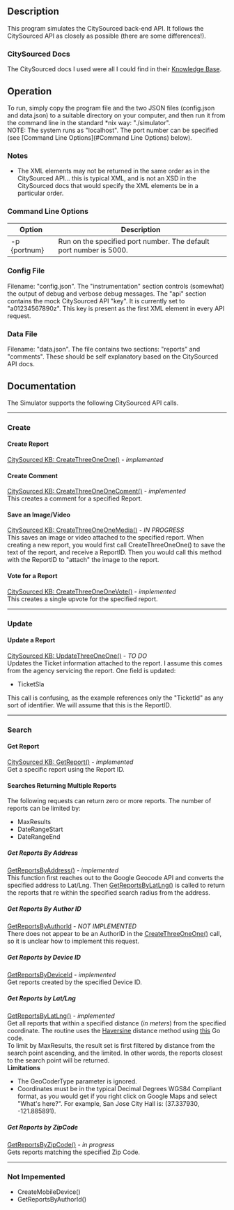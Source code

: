 ## Description
This program simulates the CitySourced back-end API.  It follows the CitySourced API as closely as possible (there are some differences!).  

### CitySourced Docs
The CitySourced docs I used were all I could find in their [Knowledge Base](https://citysourced.zendesk.com/home).  

## Operation
To run, simply copy the program file and the two JSON files (config.json and data.json) to a suitable directory on your computer, and then run it from the command line in the standard *nix way: "./simulator".  
NOTE: The system runs as "localhost".  The port number can be specified (see [Command Line Options](#Command Line Options) below).

### Notes

* The XML elements may not be returned in the same order as in the CitySourced API... this is typical XML, and is not an XSD in the CitySourced docs that would specify the XML elements be in a particular order.

### <a name="Command Line Options"></a>Command Line Options
|Option|Description|
|------|-----------|
|-p {portnum}|Run on the specified port number.  The default port number is 5000.|

### Config File
Filename: "config.json".
The "instrumentation" section controls (somewhat) the output of debug and verbose debug messages.
The "api" section contains the mock CitySourced API "key".  It is currently set to "a01234567890z".  This key is present as the first XML element in every API request.

### Data File
Filename: "data.json".
The file contains two sections: "reports" and "comments".  These should be self explanatory based on the CitySourced API docs.

## Documentation
The Simulator supports the following CitySourced API calls.

----
### Create
#### <a name="CreateThreeOneOne"></a>Create Report
[CitySourced KB: CreateThreeOneOne()](https://citysourced.zendesk.com/entries/30607923-API-Method-CreateThreeOneOne-) - *implemented*  


#### Create Comment
[CitySourced KB: CreateThreeOneOneComent()](https://citysourced.zendesk.com/entries/30542667-API-Method-CreateThreeOneOneComment-)   - *implemented*  
This creates a comment for a specified Report.

#### Save an Image/Video
[CitySourced KB: CreateThreeOneOneMedia()](https://citysourced.zendesk.com/entries/31058586-API-Method-CreateThreeOneOneMedia-)   - *IN PROGRESS*  
This saves an image or video attached to the specified report.  When creating a new report, you would first call CreateThreeOneOne() to save the text of the report, and receive a ReportID.  Then you would call this method with the ReportID to "attach" the image to the report.

#### Vote for a Report
[CitySourced KB: CreateThreeOneOneVote()](https://citysourced.zendesk.com/entries/30608063-API-Method-CreateThreeOneOneVote-)  - *implemented*  
This creates a single upvote for the specified report.


----
### Update
#### Update a Report
[CitySourced KB: UpdateThreeOneOne()](https://citysourced.zendesk.com/entries/30569128-API-Method-UpdateThreeOneOne-) - *TO DO*    
Updates the Ticket information attached to the report.  I assume this comes from the agency servicing the report.  One field is updated:

* TicketSla

This call is confusing, as the example references only the "TicketId" as any sort of identifier.  We will assume that this is the ReportID.  

----
### Search
#### Get Report
[CitySourced KB: GetReport()](https://citysourced.zendesk.com/entries/30608133-API-Method-GetReport-) - *implemented*  
Get a specific report using the Report ID.

#### Searches Returning Multiple Reports
The following requests can return zero or more reports.  The number of reports can be limited by:

* MaxResults
* DateRangeStart
* DateRangeEnd

##### Get Reports By Address
[GetReportsByAddress()](https://citysourced.zendesk.com/entries/30568898-API-Method-GetReportsByAddress-) - *implemented*  
This function first reaches out to the Google Geocode API and converts the specified address to Lat/Lng.  Then [GetReportsByLatLng()](#GetReportsByLatLng) is called to return the reports that re within the specified search radius from the address.

##### Get Reports By Author ID
[GetReportsByAuthorId](https://citysourced.zendesk.com/entries/30542927-API-Method-GetReportsByAuthorId-) - *NOT IMPLEMENTED*  
There does not appear to be an AuthorID in the [CreateThreeOneOne()](#CreateThreeOneOne) call, so it is unclear how to implement this request.

##### Get Reports by Device ID
[GetReportsByDeviceId](https://citysourced.zendesk.com/entries/30542987-API-Method-GetReportsByDeviceId-) - *implemented*  
Get reports created by the specified Device ID.

##### <a name="GetReportsByLatLng"></a>Get Reports by Lat/Lng
[GetReportsByLatLng()](https://citysourced.zendesk.com/entries/30608083-API-Method-GetAddressByLatLng-) - *implemented*  
Get all reports that within a specified distance (*in meters*) from the specified coordinate.  The routine uses the [Haversine](https://en.wikipedia.org/wiki/Haversine_formula) distance method using [this](https://gist.github.com/cdipaolo/d3f8db3848278b49db68) Go code.  
To limit by MaxResults, the result set is first filtered by distance from the search point ascending, and the limited.  In other words, the reports closest to the search point will be returned.  
**Limitations**
* The GeoCoderType parameter is ignored.  
* Coordinates must be in the typical Decimal Degrees WGS84 Compliant format, as you would get if you right click on Google Maps and select "What's here?".  For example, San Jose City Hall is: (37.337930, -121.885891).

##### Get Reports by ZipCode
[GetReportsByZipCode()](https://citysourced.zendesk.com/entries/30569088-API-Method-GetReportsByZipCode-) - *in progress*  
Gets reports matching the specified Zip Code.  

---
### Not Impemented

* CreateMobileDevice()
* GetReportsByAuthorId()
